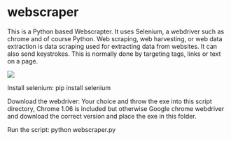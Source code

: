 # webscraper
This is a Python based Webscrapter. It uses Selenium, a webdriver such as chrome and of course Python. Web scraping, web harvesting, or web data extraction is data scraping used for extracting data from websites. It can also send keystrokes. This is normally done by targeting tags, links or text on a page.

![](./webscraper.gif)

Install selenium:
pip install selenium

Download the webdriver:
Your choice and throw the exe into this script directory, Chrome 1.06 is included but otherwise Google chrome webdriver and download the correct version and place the exe in this folder.

Run the script:
python webscraper.py